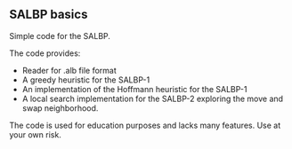 ## SALBP basics

Simple code for the SALBP.

The code provides:

- Reader for .alb file format
- A greedy heuristic for the SALBP-1
- An implementation of the Hoffmann heuristic for the SALBP-1 
- A local search implementation for the SALBP-2 exploring the move and swap neighborhood.

The code is used for education purposes and lacks many features. Use at your own risk.

